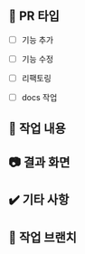 ## 📌 PR 타입
<!-- [x] 이렇게하면 체크돼요 -->
- [ ] 기능 추가
- [ ] 기능 수정
- [ ] 리팩토링
- [ ] docs 작업


## 📄 작업 내용
<!-- ex) 공통 컴포넌트 버튼 작업, 예약 페이지 제작 -->


## 📷 결과 화면
<!-- 만든 화면을 캡처해주세요 -->

## ✔️ 기타 사항
<!-- 리뷰 받고 싶은 포인트를 적어주세요! -->

## 🌳 작업 브랜치
<!--ex)  feat/IS-1  -->